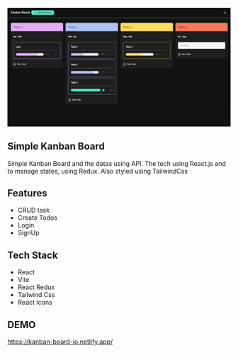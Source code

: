 ![App Screenshot](/src/img/kanban.png)

## Simple Kanban Board

Simple Kanban Board and the datas using API. The tech using React.js and to manage states, using Redux. Also styled using TailwindCss

## Features

- CRUD task
- Create Todos
- Login
- SignUp

## Tech Stack

- React
- Vite
- React Redux
- Tailwind Css
- React Icons

## DEMO 
https://kanban-board-io.netlify.app/
